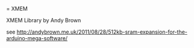 = XMEM

XMEM Library by Andy Brown

see http://andybrown.me.uk/2011/08/28/512kb-sram-expansion-for-the-arduino-mega-software/
